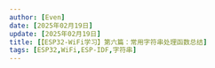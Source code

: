 ```yaml
---
author: [Even]
date: [2025年02月19日]
update: [2025年02月19日]
title: [【ESP32-WiFi学习】第六篇：常用字符串处理函数总结]
tags: [ESP32,WiFi,ESP-IDF,字符串]
---
```


